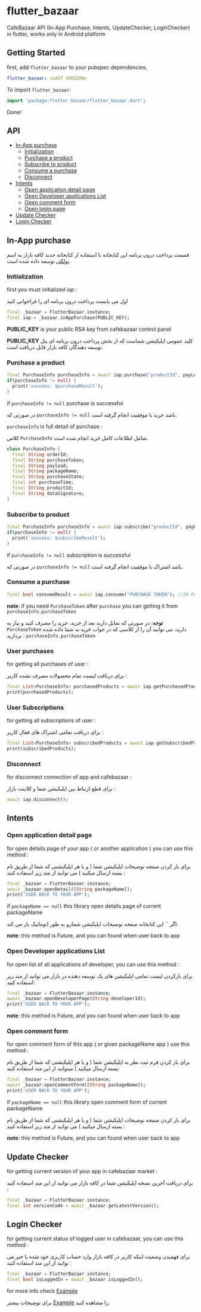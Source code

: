 # flutter_bazaar

CafeBazaar API (In-App Purchase, Intents, UpdateChecker, LoginChecker) in flutter, works only in Android platform

## Getting Started

first, add `flutter_bazaar` to your pubspec dependencies.

```yml
flutter_bazaar: <LAST VERSION>
```

To import `flutter_bazaar`:

```dart
import 'package:flutter_bazaar/flutter_bazaar.dart';
```

Done!

## API
- <a href="#in-app-purchase">In-App purchase</a>
    - <a href="#initialization">Initialization</a>
    - <a href="#purchase-a-product">Purchase a product</a>
    - <a href="#subscribe-to-product">Subscribe to product</a>
    - <a href="#consume-a-purchase">Consume a purchase</a>
    - <a href="#disconnect">Disconnect</a>
- <a href="#intents">Intents</a>
    - <a href="#open-application-detail-page">Open application detail page</a>
    - <a href="#open-developer-applications-list-page">Open Developer applications List</a>
    - <a href="#open-comment-form">Open comment form</a>
    - <a href="#open-login-page">Open login page</a>
- <a href="#update-checker">Update Checker</a>
- <a href="#update-checker">Login Checker</a>

## In-App purchase

قسمت پرداخت درون برنامه این کتابخانه با استفاده از کتابخانه جدید کافه بازار به اسم <a href="https://github.com/cafebazaar/Poolakey">پولکی</a>  توسعه داده شده است.

### Initialization

first you must initialized iap :

اول می بایست پرداخت درون برنامه ای را فراخوانی کنید 

```dart
final _bazaar = FlutterBazaar.instance;
final iap = _bazaar.inAppPurchase(PUBLIC_KEY);
```

**PUBLIC_KEY** is your public RSA key from cafebazaar control panel

**PUBLIC_KEY** کلید عمومی اپلیکیشن شماست که از بخش پرداخت درون برنامه ای پنل توسعه دهندگان کافه بازار قابل دریافت است.

### Purchase a product

```dart
final PurchaseInfo purchaseInfo = await iap.purchase("productId", payLoad: "Your payload");
if(purchaseInfo != null) {
  print('success: $purchaseResult');
}
```

if `purchaseInfo != null` purchase is successful 

در صورتی که `purchaseInfo != null` باشد خرید با موفقیت انجام گرفته است.

`purchaseInfo` is full detail of purchase :

کلاس `PurchaseInfo` شامل اطلاعات کامل خرید انجام شده است.

```dart
class PurchaseInfo {
  final String orderId;
  final String purchaseToken;
  final String payload;
  final String packageName;
  final String purchaseState;
  final int purchaseTime;
  final String productId;
  final String dataSignature;
}
```

### Subscribe to product

```dart
final PurchaseInfo purchaseInfo = await iap.subscribe("productId", payLoad: "Your payload");
if(purchaseInfo != null) {
  print('success: $subscribeResult');
}
```

if `purchaseInfo != null` subscription is successful 

در صورتی که `purchaseInfo != null` باشد اشتراک با موفقیت انجام گرفته است.

### Consume a purchase

```dart
final bool consumeResult = await iap.consume("PURCHASE TOKEN"); //IN PurchaseInfo.purchaseToken
```

**note**: if you need `PurchaseToken` after `purchase` you can getting it from `purchaseInfo.purchaseToken`

**توجه**: در صورتی که تمایل دارید بعد از خرید، خرید را مصرف کنید و نیاز به `PurchaseToken` دارید، می توانید آن را از کلاسی که در جواب خرید به شما داده شده بردارید : `purchaseInfo.purchaseToken`

### User purchases

for getting all purchases of user :

برای دریافت لیست تمام محصولات مصرف نشده کاربر :

```dart
final List<PurchaseInfo> purchasedProducts = await iap.getPurchasedProducts();
print(purchasedProducts);
```

### User Subscriptions

for getting all subscriptions of user :

برای دریافت تمامی اشتراک های فعال کاربر :

```dart
final List<PurchaseInfo> subscribedProducts = await iap.getSubscribedProducts();
print(subscribedProducts);
```

### Disconnect

for disconnect connection of app and cafebazaar :

برای قطع ارتباط بین اپلیکیشن شما و کلاینت بازار :

```dart
await iap.disconnect();
```

## Intents

### Open application detail page

for open details page of your app ( or another application ) you can use this method :

برای باز کردن صفحه توضیحات اپلیکیشن شما ( و یا هر اپلیکیشنی که شما از طریق نام بسته ارسال میکنید ) می توانید از متد زیر استفاده کنید :

```dart
final _bazaar = FlutterBazaar.instance;
await _bazaar.openDetail([String packageName]);
print('USER BACK TO YOUR APP');
```

if `packageName == null` this library open details page of current packageName

اگر `` این کتابخانه صفحه توضیحات اپلیکیشن شمارو به طور اتوماتیک باز می کند.

**note**: this method is Future, and you can found when user back to app

### Open Developer applications List

for open list of all applications of developer, you can use this method :

برای بازکردن لیست تمامی اپلیکیشن های یک توسعه دهنده در بازار می توانید از متد زیر استفاده کنید:

```dart
final _bazaar = FlutterBazaar.instance;
await _bazaar.openDeveloperPage(String developerId);
print('USER BACK TO YOUR APP');
```

**note**: this method is Future, and you can found when user back to app

### Open comment form

for open comment form of this app ( or given packageName app ) use this method :

برای باز کردن فرم ثبت نظر به اپلیکیشن شما ( و یا هر اپلیکیشنی که شما از طریق نام بسته ارسال میکنید ) میتوانید از این متد استفاده کنید:

```dart
final _bazaar = FlutterBazaar.instance;
await _bazaar.openCommentForm([String packageName]);
print('USER BACK TO YOUR APP');
```

if `packageName == null` this library open comment form of current packageName

برای باز کردن صفحه توضیحات اپلیکیشن شما ( و یا هر اپلیکیشنی که شما از طریق نام بسته ارسال میکنید ) می توانید از متد زیر استفاده کنید :

**note**: this method is Future, and you can found when user back to app

## Update Checker

for getting current version of your app in cafebazaar market :

برای دریافت آخرین نسخه اپلیکیشن شما در کافه بازار می توانید از این متد استفاده کنید :

```dart
final _bazaar = FlutterBazaar.instance;
final int versionCode = await _bazaar.getLatestVersion();
```

## Login Checker

for getting current status of logged user in cafebazaar, you can use this method :

برای فهمیدن وضعیت اینکه کاربر در کافه بازار وارد حساب کاربری خود شده یا خیر می توانید از این متد استفاده کنید :

```dart
final _bazaar = FlutterBazaar.instance;
final bool isLoggedIn = await _bazaar.isLoggedIn();
```

for more info check <a href="https://github.com/DJafari/flutter_bazaar/example">Example</a>

برای توضیحات بیشتر <a href="https://github.com/DJafari/flutter_bazaar/example">Example</a> را مشاهده کنید. 